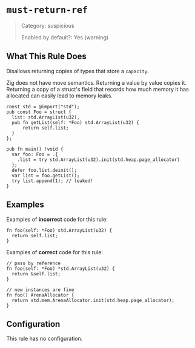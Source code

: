 # `must-return-ref`

> Category: suspicious
> 
> Enabled by default?: Yes (warning)


## What This Rule Does
Disallows returning copies of types that store a `capacity`.

Zig does not have move semantics. Returning a value by value copies it.
Returning a copy of a struct's field that records how much memory it has
allocated can easily lead to memory leaks.

```zig
const std = @import("std");
pub const Foo = struct {
  list: std.ArrayList(u32),
  pub fn getList(self: *Foo) std.ArrayList(u32) {
      return self.list;
  }
};

pub fn main() !void {
  var foo: Foo = .{
    .list = try std.ArrayList(u32).init(std.heap.page_allocator)
  };
  defer foo.list.deinit();
  var list = foo.getList();
  try list.append(1); // leaked!
}
```

## Examples

Examples of **incorrect** code for this rule:
```zig
fn foo(self: *Foo) std.ArrayList(u32) {
  return self.list;
}
```

Examples of **correct** code for this rule:
```zig
// pass by reference
fn foo(self: *Foo) *std.ArrayList(u32) {
  return &self.list;
}

// new instances are fine
fn foo() ArenaAllocator {
  return std.mem.ArenaAllocator.init(std.heap.page_allocator);
}
```

## Configuration
This rule has no configuration.
